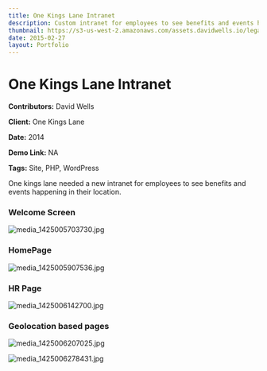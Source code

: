 ```yaml
---
title: One Kings Lane Intranet
description: Custom intranet for employees to see benefits and events happening in their location
thumbnail: https://s3-us-west-2.amazonaws.com/assets.davidwells.io/legacy/2015/02/1425023353_media_1425005703730.jpg
date: 2015-02-27
layout: Portfolio
---
```


# One Kings Lane Intranet

**Contributors:** David Wells

**Client:** One Kings Lane

**Date:** 2014

**Demo Link:** NA

**Tags:** Site, PHP, WordPress

One kings lane needed a new intranet for employees to see benefits and events happening in their location.

### Welcome Screen

![](https://s3-us-west-2.amazonaws.com/assets.davidwells.io/work/okl-media_1425005703730.jpg "media_1425005703730.jpg")

### HomePage

![](https://s3-us-west-2.amazonaws.com/assets.davidwells.io/work/okl-media_1425005907536.jpg "media_1425005907536.jpg")

### HR Page

![](https://s3-us-west-2.amazonaws.com/assets.davidwells.io/work/okl-media_1425006142700.jpg "media_1425006142700.jpg")

### Geolocation based pages

![](https://s3-us-west-2.amazonaws.com/assets.davidwells.io/work/okl-media_1425006207025.jpg "media_1425006207025.jpg")

![](https://s3-us-west-2.amazonaws.com/assets.davidwells.io/work/okl-media_1425006278431.jpg "media_1425006278431.jpg")
